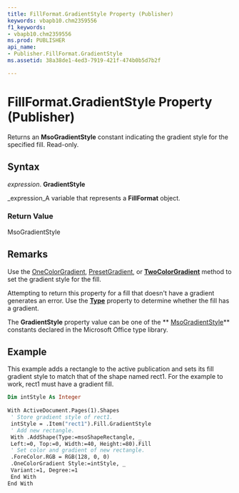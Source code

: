 ```yaml
---
title: FillFormat.GradientStyle Property (Publisher)
keywords: vbapb10.chm2359556
f1_keywords:
- vbapb10.chm2359556
ms.prod: PUBLISHER
api_name:
- Publisher.FillFormat.GradientStyle
ms.assetid: 38a38de1-4ed3-7919-421f-474b0b5d7b2f

---
```



# FillFormat.GradientStyle Property (Publisher)

Returns an  **MsoGradientStyle** constant indicating the gradient style for the specified fill. Read-only.


## Syntax

 _expression_. **GradientStyle**

 _expression_A variable that represents a  **FillFormat** object.


### Return Value

MsoGradientStyle


## Remarks

Use the  [OneColorGradient](fillformat.onecolorgradient-method-publisher.md),  [PresetGradient](fillformat.presetgradient-method-publisher.md), or  **[TwoColorGradient](fillformat.twocolorgradient-method-publisher.md)** method to set the gradient style for the fill.

Attempting to return this property for a fill that doesn't have a gradient generates an error. Use the  **[Type](fillformat.type-property-publisher.md)** property to determine whether the fill has a gradient.

The  **GradientStyle** property value can be one of the ** [MsoGradientStyle](http://msdn.microsoft.com/library/msogradientstyle-enumeration-office%28Office.15%29.aspx)** constants declared in the Microsoft Office type library.


## Example

This example adds a rectangle to the active publication and sets its fill gradient style to match that of the shape named rect1. For the example to work, rect1 must have a gradient fill.


```vb
Dim intStyle As Integer 
 
With ActiveDocument.Pages(1).Shapes 
 ' Store gradient style of rect1. 
 intStyle = .Item("rect1").Fill.GradientStyle 
 ' Add new rectangle. 
 With .AddShape(Type:=msoShapeRectangle, _ 
 Left:=0, Top:=0, Width:=40, Height:=80).Fill 
 ' Set color and gradient of new rectangle. 
 .ForeColor.RGB = RGB(128, 0, 0) 
 .OneColorGradient Style:=intStyle, _ 
 Variant:=1, Degree:=1 
 End With 
End With 

```


